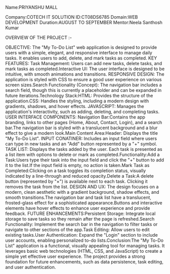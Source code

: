 Name:PRIYANSHU MALL

Company:COTECH IT SOLUTION
ID:CT08DS6785
Domain:WEB DEVELOPMENT
Duration:AUGUST TO SEPTEMBER
Mentor:Neela Santhosh Kumar

OVERVIEW OF THE PROJECT :-

OBJECTIVE:  The "My To-Do List" web application is designed to provide users with a simple, elegant, and responsive interface to manage daily tasks. It enables users to add, delete, and mark tasks as completed.   KEY FEATURES:  Task Management: Users can add new tasks, delete tasks, and mark tasks as completed.Interactive UI: The user interface is designed to be intuitive, with smooth animations and transitions.
RESPONSIVE DESIGN:  The application is styled with CSS to ensure a good user experience on various screen sizes.Search Functionality (Concept): The navigation bar includes a search field, though this is currently a placeholder and can be expanded in future iterations.Technology Stack:HTML: Provides the structure of the application.CSS: Handles the styling, including a modern design with gradients, shadows, and hover effects.
JAVASCRIPT:  Manages the application's interactivity, such as adding, deleting, and completing tasks.
USER INTERFACE COMPONENTS:  Navigation Bar:Contains the app branding, links to other pages (Home, About, Contact, Login), and a search bar.The navigation bar is styled with a translucent background and a blur effect to give a modern look.Main Content Area:Header: Displays the title "My To-Do List".
INPUT CONATINER:  Includes an input field where users can type in new tasks and an "Add" button represented by a "+" symbol.
TASK LIST:  Displays the tasks added by the user. Each task is presented as a list item with options to delete or mark as completed.Functionality:Add a Task:Users type their task into the input field and click the "+" button to add it to the list.If the input field is empty, no action is taken.Mark Task as Completed:Clicking on a task toggles its completion status, visually indicated by a line-through and reduced opacity.Delete a Task:A delete button (represented by "×") is available next to each task. Clicking it removes the task from the list.
DESIGN AND UX:  The design focuses on a modern, clean aesthetic with a gradient background, shadow effects, and smooth transitions.The navigation bar and task list have a translucent, frosted-glass effect for a sophisticated appearance.Buttons and interactive elements have hover effects to enhance user experience and provide feedback.
FUTURE ENHANCEMENTS:Persistent Storage: Integrate local storage to save tasks so they remain after the page is refreshed.Search Functionality: Implement the search bar in the navigation to filter tasks or navigate to other sections of the app.Task Editing: Allow users to edit existing tasks.User Authentication: Expand the "Login" section to include user accounts, enabling personalized to-do lists.Conclusion:The "My To-Do List" application is a functional, visually appealing tool for managing tasks. It leverages basic web technologies (HTML, CSS, and JavaScript) to create a simple yet effective user experience. The project provides a strong foundation for future enhancements, such as data persistence, task editing, and user authentication.
